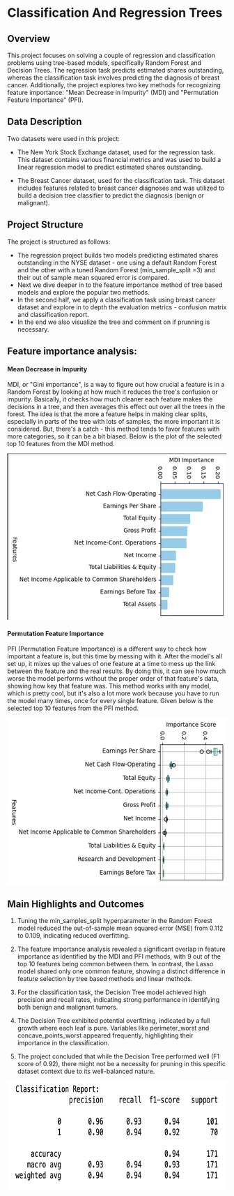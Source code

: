 # Classification And Regression Trees

## Overview
This project focuses on solving a couple of regression and classification problems using tree-based models, specifically Random Forest and Decision Trees. The regression task predicts estimated shares outstanding, whereas the classification task involves predicting the diagnosis of breast cancer. Additionally, the project explores two key methods for recognizing feature importance: "Mean Decrease in Impurity" (MDI) and "Permutation Feature Importance" (PFI).

## Data Description
Two datasets were used in this project:

- The New York Stock Exchange dataset, used for the regression task. This dataset contains various financial metrics and was used to build a linear regression model to predict estimated shares outstanding.

- The Breast Cancer dataset, used for the classification task. This dataset includes features related to breast cancer diagnoses and was utilized to build a decision tree classifier to predict the diagnosis (benign or malignant).

## Project Structure
The project is structured as follows:

- The regression project builds two models predicting estimated shares outstanding in the NYSE dataset - one using a default Random Forest and the other with a tuned Random Forest (min_sample_split =3) and their out of sample mean squared error is compared.
- Next we dive deeper in to the feature importance method of tree based models and explore the popular two methods.
- In the second half, we apply a classification task using breast cancer dataset and explore in to depth the evaluation metrics - confusion matrix and classification report.
- In the end we also visualize the tree and comment on if prunning is necessary.

## Feature importance analysis:

#### Mean Decrease in Impurity
MDI, or "Gini importance", is a way to figure out how crucial a feature is in a Random Forest by looking at how much it reduces the tree's confusion or impurity. Basically, it checks how much cleaner each feature makes the decisions in a tree, and then averages this effect out over all the trees in the forest. The idea is that the more a feature helps in making clear splits, especially in parts of the tree with lots of samples, the more important it is considered. But, there's a catch - this method tends to favor features with more categories, so it can be a bit biased. Below is the plot of the selected top 10 features from the MDI method.

<img src="mdi.png" width="540" height="381">

#### Permutation Feature Importance
PFI (Permutation Feature Importance) is a different way to check how important a feature is, but this time by messing with it. After the model's all set up, it mixes up the values of one feature at a time to mess up the link between the feature and the real results. By doing this, it can see how much worse the model performs without the proper order of that feature's data, showing how key that feature was. This method works with any model, which is pretty cool, but it's also a lot more work because you have to run the model many times, once for every single feature.
Given below is the selected top 10 features from the PFI method.

<img src="pfi.png" width="540" height="381">

## Main Highlights and Outcomes

1. Tuning the min_samples_split hyperparameter in the Random Forest model reduced the out-of-sample mean squared error (MSE) from 0.112 to 0.109, indicating reduced overfitting.

2. The feature importance analysis revealed a significant overlap in feature importance as identified by the MDI and PFI methods, with 9 out of the top 10 features being common between them. In contrast, the Lasso model shared only one common feature, showing a distinct difference in feature selection by tree based methods and linear methods.

3. For the classification task, the Decision Tree model achieved high precision and recall rates, indicating strong performance in identifying both benign and malignant tumors.
  
4. The Decision Tree exhibited potential overfitting, indicated by a full growth where each leaf is pure. Variables like perimeter_worst and concave_points_worst appeared frequently, highlighting their importance in the classification.

5. The project concluded that while the Decision Tree performed well (F1 score of 0.92), there might not be a necessity for pruning in this specific dataset context due to its well-balanced nature.

<img src="cf_report.png" width="628" height="250">
